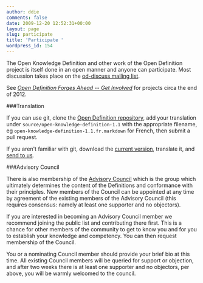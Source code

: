 ```yaml
---
author: ddie
comments: false
date: 2009-12-20 12:52:31+00:00
layout: page
slug: participate
title: 'Participate '
wordpress_id: 154
---
```


The Open Knowledge Definition and other work of the Open Definition project is itself done in an open manner and anyone can participate. Most discussion takes place on the [od-discuss mailing list](http://lists.okfn.org/mailman/listinfo/od-discuss).

See _[Open Definition Forges Ahead -- Get Involved](http://opendefinition.org/2012/12/17/open-definition-forges-ahead-get-involved/)_ for projects circa the end of 2012.

###Translation

If you can use git, clone the [Open Definition repository](https://github.com/okfn/opendefinition), add your translation under `source/open-knowledge-definition-1.1` with the appropriate filename, eg `open-knowledge-definition-1.1.fr.markdown` for French, then submit a pull request.

If you aren't familiar with git, download the [current version](https://raw.github.com/okfn/opendefinition/e040e13b4d9b311cce4e7bcad9c6b3a2ca3b31ec/source/open-definition.markdown), translate it, and [send to us](/contact).


###Advisory Council

There is also membership of the [Advisory Council](/advisory-council) which is the group which ultimately determines the content of the Definitions and conformance with their principles. New members of the Council can be appointed at any time by agreement of the existing members of the Advisory Council (this requires consensus: namely at least one supporter and no objectors).

If you are interested in becoming an Advisory Council member we recommend joining the public list and contributing there first. This is a chance for other members of the community to get to know you and for you to establish your knowledge and competency. You can then request membership of the Council.

You or a nominating Council member should provide your brief bio at this time. All existing Council members will be queried for support or objection, and after two weeks there is at least one supporter and no objectors, per above, you will be warmly welcomed to the council.
